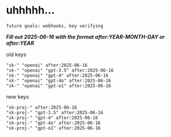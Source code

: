 # uhhhhh...

`future goals: webhooks, key verifying`



***Fill out 2025-06-16 with the format after:YEAR-MONTH-DAY or after:YEAR***

old keys
```
"sk-" "openai" after:2025-06-16
"sk-" "openai" "gpt-3.5" after:2025-06-16
"sk-" "openai" "gpt-4" after:2025-06-16
"sk-" "openai" "gpt-4o" after:2025-06-16
"sk-" "openai" "gpt-o1" after:2025-06-16
```

new keys
```
"sk-proj-" after:2025-06-16
"sk-proj-" "gpt-3.5" after:2025-06-16
"sk-proj-" "gpt-4" after:2025-06-16
"sk-proj-" "gpt-4o" after:2025-06-16
"sk-proj-" "gpt-o1" after:2025-06-16
```
